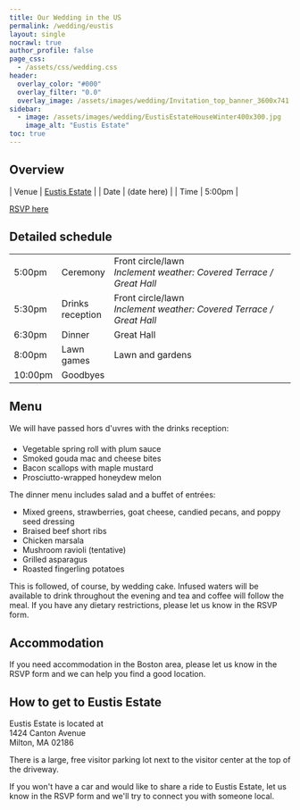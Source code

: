 ```yaml
---
title: Our Wedding in the US
permalink: /wedding/eustis
layout: single
nocrawl: true
author_profile: false
page_css:
  - /assets/css/wedding.css
header:
  overlay_color: "#000"
  overlay_filter: "0.0"
  overlay_image: /assets/images/wedding/Invitation_top_banner_3600x741.png
sidebar:
  - image: /assets/images/wedding/EustisEstateHouseWinter400x300.jpg
    image_alt: "Eustis Estate"
toc: true
---
```


## Overview

| Venue | [Eustis Estate](https://www.historicnewengland.org/property/eustis-estate-museum-study-center/) |
| Date  | (date here)                                         |
| Time  | 5:00pm                                              |

<a href="https://forms.gle/1cbQNSMAsCvfvSfEA" class="btn btn--primary btn--large">RSVP here</a>

## Detailed schedule

<table>
  <colgroup>
     <col>
     <col>
     <col style="width: 375px">
  </colgroup>
  <tbody>
    <tr>
      <td>5:00pm</td>
      <td>Ceremony</td>
      <td>Front circle/lawn<br><em>Inclement weather: Covered Terrace / Great Hall</em></td>
    </tr>
    <tr>
      <td>5:30pm</td>
      <td>Drinks reception</td>
      <td>Front circle/lawn<br><em>Inclement weather: Covered Terrace / Great Hall</em></td>
    </tr>
    <tr>
      <td>6:30pm</td>
      <td>Dinner</td>
      <td>Great Hall</td>
    </tr>
    <tr>
      <td>8:00pm</td>
      <td>Lawn games</td>
      <td>Lawn and gardens</td>
    </tr>
    <tr>
      <td>10:00pm</td>
      <td>Goodbyes</td>
      <td>&nbsp;</td>
    </tr>
  </tbody>
</table>

## Menu

We will have passed hors d'&#156;uvres with the drinks reception:

* Vegetable spring roll with plum sauce
* Smoked gouda mac and cheese bites
* Bacon scallops with maple mustard
* Prosciutto-wrapped honeydew melon

The dinner menu includes salad and a buffet of entrées:

* Mixed greens, strawberries, goat cheese, candied pecans, and poppy seed dressing
* Braised beef short ribs
* Chicken marsala
* Mushroom ravioli (tentative)
* Grilled asparagus
* Roasted fingerling potatoes

This is followed, of course, by wedding cake. Infused waters will be available to drink throughout the evening and tea and coffee will follow the meal. If you have any dietary restrictions, please let us know in the RSVP form.

## Accommodation

If you need accommodation in the Boston area, please let us know in the RSVP form and we can help you find a good location.

## How to get to Eustis Estate

Eustis Estate is located at  
1424 Canton Avenue  
Milton, MA 02186

There is a large, free visitor parking lot next to the visitor center at the top of the driveway.

If you won't have a car and would like to share a ride to Eustis Estate, let us know in the RSVP form and we'll try to connect you with someone local.
